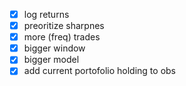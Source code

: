 - [X] log returns
- [X] preoritize sharpnes
- [X] more (freq) trades
- [X] bigger window
- [X] bigger model
- [X] add current portofolio holding to obs
